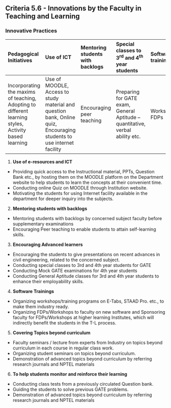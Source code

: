 ## Criteria 5.6 -	Innovations by the Faculty in Teaching and Learning

### Innovative Practices

| Pedagogical Initiatives                                                                                | Use of ICT                                                                                                            | Mentoring students with backlogs | Special classes to 3<sup>rd</sup> and 4<sup>th</sup> year students            | Software trainings | Expert talk                                      |  |
|:-------------------------------------------------------------------------------------------------------|:----------------------------------------------------------------------------------------------------------------------|:---------------------------------|:------------------------------------------------------------------------------|:-------------------|:-------------------------------------------------|:-|
| Incorporating the maxims of teaching,  Adopting to different learning styles,  Activity based learning | Use of MOODLE, Access to study material and question bank, Online quiz, Encouraging students to use internet facility | Encouraging peer teaching        | Preparing for GATE exam, General Aptitude – quantitative, verbal ability etc. | Workshops, FDPs    | Faculty seminars, Lectures from Industry experts |  |


1.	**Use of e-resources and ICT**

- Providing quick access to the Instructional material, PPTs, Question Bank etc., by hosting them on the MOODLE platform on the Department website to help students to learn the concepts at their convenient time.
-  Conducting online Quiz on MOODLE through Institution website.
-  Motivating the students for using Internet facility available in the department for deeper inquiry into the subjects.

2.	**Mentoring students with backlogs**

- Mentoring students with backlogs by concerned subject faculty before supplementary examinations
-	Encouraging Peer teaching to enable students to attain self-learning skills.

3.	**Encouraging Advanced learners**

- Encouraging the students to give presentations on recent advances in civil engineering, related to the concerned subject.
- Conducting special classes to 3rd and 4th year students for GATE
-	Conducting Mock GATE examinations for 4th year students
- Conducting General Aptitude classes for 3rd and 4th year students to enhance their employability skills.

4.	**Software Trainings**

-  Organizing workshops/training programs on E-Tabs, STAAD Pro. etc., to make them industry ready.
-	 Organizing FDPs/Workshops to faculty on new software and Sponsoring faculty for FDPs/Workshops at higher learning Institutes, which will indirectly benefit the students in the T-L process.

5.	**Covering Topics beyond curriculum**

- Faculty seminars / lecture from experts from Industry on topics beyond curriculum in each course in regular class work.
- Organizing student seminars on topics beyond curriculum.
-	Demonstration of advanced topics beyond curriculum by referring research journals and NPTEL materials

6. **To help students monitor and reinforce their learning**

- Conducting class tests from a previously circulated Question bank.
-	Guiding the students to solve previous GATE problems.
-	Demonstration of advanced topics beyond curriculum by referring research journals and NPTEL materials
